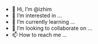 - 👋 Hi, I’m @izhim
- 👀 I’m interested in ...
- 🌱 I’m currently learning ...
- 💞️ I’m looking to collaborate on ...
- 📫 How to reach me ...

<!---
izhim/izhim is a ✨ special ✨ repository because its `README.md` (this file) appears on your GitHub profile.
You can click the Preview link to take a look at your changes.
--->
